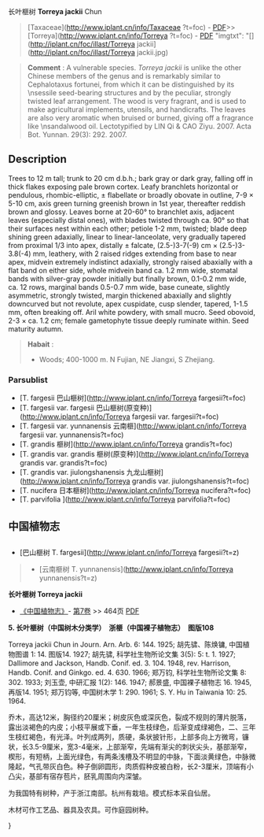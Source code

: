 长叶榧树 **Torreya jackii** Chun

> [Taxaceae](http://www.iplant.cn/info/Taxaceae ?t=foc) - [PDF](http://iplant.cn/foc/pdf/Taxaceae.pdf)>>[Torreya](http://www.iplant.cn/info/Torreya ?t=foc) - [PDF](http://www.iplant.cn/foc/pdf/Torreya.pdf)
  "imgtxt": "[](http://iplant.cn/foc/illast/Torreya jackii](http://iplant.cn/foc/illast/Torreya jackii.jpg)

> **Comment** : 
> A vulnerable species. *Torreya jackii* is unlike the other Chinese members of the genus and is remarkably similar to Cephalotaxus fortunei, from which it can be distinguished by its&#x0D;\nsessile seed-bearing structures and by the peculiar, strongly twisted leaf arrangement.
> The wood is very fragrant, and is used to make agricultural implements, utensils, and handicrafts. The leaves are also very aromatic when bruised or burned, giving off a fragrance like&#x0D;\nsandalwood oil.
> Lectotypified by LIN Qi & CAO Ziyu. 2007. Acta Bot. Yunnan. 29(3): 292. 2007.

## Description

Trees to 12 m tall; trunk to 20 cm d.b.h.; bark gray or dark gray, falling off in thick flakes exposing pale brown cortex. Leafy branchlets horizontal or pendulous, rhombic-elliptic, ±  flabellate or broadly obovate in outline, 7-9 ×  5-10 cm, axis green turning greenish brown in 1st year, thereafter reddish brown and glossy. Leaves borne at 20-60°  to branchlet axis, adjacent leaves (especially distal ones), with blades twisted through ca. 90°  so that their surfaces nest within each other; petiole 1-2 mm, twisted; blade deep shining green adaxially, linear to linear-lanceolate, very gradually tapered from proximal 1/3 into apex, distally ±  falcate, (2.5-)3-7(-9) cm ×  (2.5-)3-3.8(-4) mm, leathery, with 2 raised ridges extending from base to near apex, midvein extremely indistinct adaxially, strongly raised abaxially with a flat band on either side, whole midvein band ca. 1.2 mm wide, stomatal bands with silver-gray powder initially but finally brown, 0.1-0.2 mm wide, ca. 12 rows, marginal bands 0.5-0.7 mm wide, base cuneate, slightly asymmetric, strongly twisted, margin thickened abaxially and slightly downcurved but not revolute, apex cuspidate, cusp slender, tapered, 1-1.5 mm, often breaking off. Aril white powdery, with small mucro. Seed obovoid, 2-3 ×  ca. 1.2 cm; female gametophyte tissue deeply ruminate within. Seed maturity autumn.

> **Habait** : 
>* Woods; 400-1000 m. N Fujian, NE Jiangxi, S Zhejiang.

### Parsublist

* [T.  fargesii  巴山榧树](http://www.iplant.cn/info/Torreya fargesii?t=foc)
* [T.  fargesii var. fargesii  巴山榧树(原变种)](http://www.iplant.cn/info/Torreya fargesii var. fargesii?t=foc)
* [T.  fargesii var. yunnanensis  云南榧](http://www.iplant.cn/info/Torreya fargesii var. yunnanensis?t=foc)
* [T.  grandis  榧树](http://www.iplant.cn/info/Torreya grandis?t=foc)
* [T.  grandis var. grandis  榧树(原变种)](http://www.iplant.cn/info/Torreya grandis var. grandis?t=foc)
* [T.  grandis var. jiulongshanensis  九龙山榧树](http://www.iplant.cn/info/Torreya grandis var. jiulongshanensis?t=foc)
* [T.  nucifera  日本榧树](http://www.iplant.cn/info/Torreya nucifera?t=foc)
* [T.  parvifolia  ](http://www.iplant.cn/info/Torreya parvifolia?t=foc)

## 中国植物志

## 
* [巴山榧树  T.  fargesii](http://www.iplant.cn/info/Torreya fargesii?t=z)
> * [云南榧树  T.  yunnanensis](http://www.iplant.cn/info/Torreya yunnanensis?t=z)

**长叶榧树 Torreya jackii**

* [《中国植物志》](http://www.iplant.cn/frps)- [第7卷](http://www.iplant.cn/frps/vol/7) >> 464页 [PDF](http://www.iplant.cn/frps/pdf/7/464.pdf)

**5. 长叶榧树（中国树木分类学）　浙榧（中国裸子植物志）　图版108**

Torreya jackii Chun in Journ. Arn. Arb. 6: 144. 1925; 胡先骕、陈焕镛, 中国植物图谱 1: 14. 图版14. 1927; 胡先骕, 科学社生物所论文集 3(5): 5: t. 1. 1927; Dallimore and Jackson, Handb. Conif. ed. 3. 104. 1948, rev. Harrison, Handb. Conif. and Ginkgo. ed. 4. 630. 1966; 郑万钧, 科学社生物所论文集 8: 302. 1933; 刘玉壶, 中研汇报 1(2): 146. 1947; 郝景盛, 中国裸子植物志 16. 1945, 再版14. 1951; 郑万钧等, 中国树木学 1: 290. 1961; S. Y. Hu in Taiwania 10: 25. 1964.

乔木，高达12米，胸径约20厘米；树皮灰色或深灰色，裂成不规则的薄片脱落，露出淡褐色的内皮；小枝平展或下垂，一年生枝绿色，后渐变成绿褐色，二、三年生枝红褐色，有光泽。叶列成两列，质硬，条状披针形，上部多向上方微弯，镰状，长3.5-9厘米，宽3-4毫米，上部渐窄，先端有渐尖的刺状尖头，基部渐窄，楔形，有短柄，上面光绿色，有两条浅槽及不明显的中脉，下面淡黄绿色，中脉微隆起，气孔带灰白色。种子倒卵圆形，肉质假种皮被白粉，长2-3厘米，顶端有小凸尖，基部有宿存苞片，胚乳周围向内深皱。

为我国特有树种，产于浙江南部。杭州有栽培。模式标本采自仙居。

木材可作工艺品、器具及农具。可作庭园树种。

}